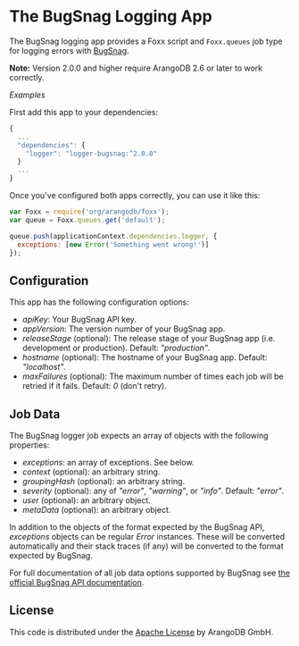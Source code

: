 # The BugSnag Logging App

The BugSnag logging app provides a Foxx script and `Foxx.queues` job type for logging errors with [BugSnag](https://bugsnag.com/).

**Note:** Version 2.0.0 and higher require ArangoDB 2.6 or later to work correctly.

*Examples*

First add this app to your dependencies:

```js
{
  ...
  "dependencies": {
    "logger": "logger-bugsnag:^2.0.0"
  }
  ...
}
```

Once you've configured both apps correctly, you can use it like this:

```js
var Foxx = require('org/arangodb/foxx');
var queue = Foxx.queues.get('default');

queue.push(applicationContext.dependencies.logger, {
  exceptions: [new Error('Something went wrong!')]
});
```

## Configuration

This app has the following configuration options:

* *apiKey*: Your BugSnag API key.
* *appVersion*: The version number of your BugSnag app.
* *releaseStage* (optional): The release stage of your BugSnag app (i.e. development or production). Default: *"production"*.
* *hostname* (optional): The hostname of your BugSnag app. Default: *"localhost"*.
* *maxFailures* (optional): The maximum number of times each job will be retried if it fails. Default: *0* (don't retry).

## Job Data

The BugSnag logger job expects an array of objects with the following properties:

* *exceptions*: an array of exceptions. See below.
* *context* (optional): an arbitrary string.
* *groupingHash* (optional): an arbitrary string.
* *severity* (optional): any of *"error"*, *"warning"*, or *"info"*. Default: *"error"*.
* *user* (optional): an arbitrary object.
* *metaData* (optional): an arbitrary object.

In addition to the objects of the format expected by the BugSnag API, *exceptions* objects can be regular *Error* instances. These will be converted automatically and their stack traces (if any) will be converted to the format expected by BugSnag.

For full documentation of all job data options supported by BugSnag see [the official BugSnag API documentation](https://bugsnag.com/docs/notifier-api).

## License

This code is distributed under the [Apache License](http://www.apache.org/licenses/LICENSE-2.0) by ArangoDB GmbH.

